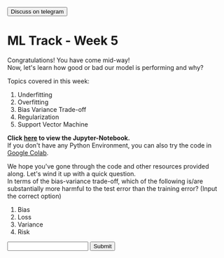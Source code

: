 <a href='https://t.me/ml_code_for_100_days'><button>Discuss on telegram</button></a>
# ML Track - Week 5
Congratulations! You have come mid-way!  
Now, let's learn how good or bad our model is performing and why?  

Topics covered in this week:  

1. Underfitting
2. Overfitting
3. Bias Variance Trade-off
4. Regularization
5. Support Vector Machine

**Click [here](https://github.com/kabirnagpal/SoA-ML-14/blob/master/week%205.ipynb) to view the Jupyter-Notebook.**  
If you don't have any Python Environment, you can also try the code in [Google Colab](https://colab.research.google.com/).  


We hope you've gone through the code and other resources provided along. Let's wind it up with a quick question.  
In terms of the bias-variance trade-off, which of the following is/are substantially more harmful to the test error than the training error? (Input the correct option)  

1. Bias
2. Loss
3. Variance
4. Risk

<form method='POST'>
  <input name='answer'>
  <input type='submit' value='Submit'>
</form>
